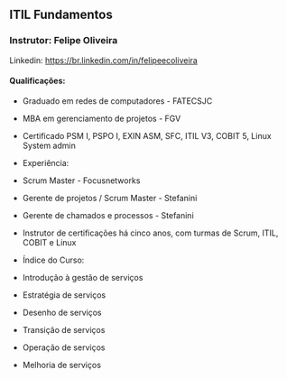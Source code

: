 ## ITIL Fundamentos
### Instrutor: Felipe Oliveira

Linkedin: https://br.linkedin.com/in/felipeecoliveira

#### Qualificações:

+ Graduado em redes de computadores - FATECSJC
+ MBA em gerenciamento de projetos - FGV
+ Certificado PSM I, PSPO I, EXIN ASM, SFC, ITIL V3, COBIT 5, Linux System admin
+ Experiência:

+ Scrum Master - Focusnetworks
+ Gerente de projetos / Scrum Master - Stefanini
+ Gerente de chamados e processos - Stefanini
+ Instrutor de certificações há cinco anos, com turmas de Scrum, ITIL, COBIT e Linux
+ Índice do Curso:

+ Introdução à gestão de serviços
+ Estratégia de serviços
+ Desenho de serviços
+ Transição de serviços
+ Operação de serviços
+ Melhoria de serviços